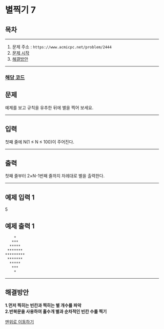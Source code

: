 # 별찍기 7

## 목차
___
1. 문제 주소 : `https://www.acmicpc.net/problem/2444`
2. [문제 시작](#문제)
3. [해결방안](#해결방안)
___

### [해당 코드](./별찍기7.java)

## 문제
예제를 보고 규칙을 유추한 뒤에 별을 찍어 보세요.
___
## 입력

첫째 줄에 N(1 ≤ N ≤ 100)이 주어진다.
___
## 출력

첫째 줄부터 2×N-1번째 줄까지 차례대로 별을 출력한다.
___

## 예제 입력 1

5

## 예제 출력 1

```
    *
   ***
  *****
 *******
*********
 *******
  *****
   ***
    *
```
---

## 해결방안
**1.먼저 찍히는 빈칸과 찍히는 별 개수를 파악** <br>
**2.반복문을 사용하여 홀수개 별과 순차적인 빈칸 수를 찍기** <br>

[맨위로 이동하기](#별찍기-7)